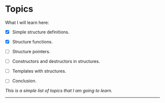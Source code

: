 # Topics

What I will learn here:

- [x] Simple structure definitions.
- [x] Structure functions.
- [ ] Structure pointers.
- [ ] Constructors and destructors in structures.
- [ ] Templates with structures.
- [ ] Conclusion.


_This is a simple list of topics that I am going to learn_.

---
